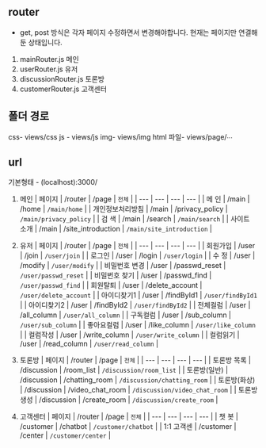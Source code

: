 ## router
- get, post 방식은 각자 페이지 수정하면서 변경해야합니다. 현재는 페이지만 연결해둔 상태입니다.
1. mainRouter.js        메인
2. userRouter.js        유저
3. discussionRouter.js  토론방
4. customerRouter.js    고객센터

## 폴더 경로
css- views/css
js - views/js
img- views/img
html 파일- views/page/∙∙∙

## url
기본형태 - (localhost):3000/

1. 메인
| 페이지 | /router | /page | `전체` |
| --- | --- | --- | --- |
| 메 인 | /main | /home | `/main/home` |
| 개인정보처리방침 | /main | /privacy_policy | `/main/privacy_policy` |
| 검 색 | /main | /search | `/main/search` |
| 사이트 소개 | /main | /site_introduction | `/main/site_introduction` |

2. 유저
| 페이지 | /router | /page | `전체` |
| --- | --- | --- | --- |
| 회원가입 | /user | /join | `/user/join` |
| 로그인 | /user | /login | `/user/login` |
| 수 정 | /user | /modify | `/user/modify` |
| 비밀번호 변경 | /user | /passwd_reset | `/user/passwd_reset` |
| 비밀번호 찾기 | /user | /passwd_find | `/user/passwd_find` |
| 회원탈퇴 | /user | /delete_account | `/user/delete_account` |
| 아이디찾기1 | /user | /findById1 | `/user/findById1` |
| 아이디찾기2 | /user | /findById2 | `/user/findById2` |
| 전체컬럼 | /user | /all_column | `/user/all_column` |
| 구독컬럼 | /user | /sub_column | `/user/sub_column` |
| 좋아요컬럼 | /user | /like_column | `/user/like_column` |
| 컬럼작성 | /user | /write_column | `/user/write_column` |
| 컬럼읽기 | /user | /read_column | `/user/read_column` |

3. 토론방
| 페이지 | /router | /page | `전체` |
| --- | --- | --- | --- |
| 토론방 목록 | /discussion | /room_list | `/discussion/room_list` |
| 토론방(일반) | /discussion | /chatting_room | `/discussion/chatting_room` |
| 토론방(화상) | /discussion | /video_chat_room | `/discussion/video_chat_room` |
| 토론방 생성 | /discussion | /create_room | `/discussion/create_room` |

4. 고객센터
| 페이지 | /router | /page | `전체` |
| --- | --- | --- | --- |
| 챗 봇 | /customer | /chatbot | `/customer/chatbot` |
| 1:1 고객센 | /customer | /center | `/customer/center` |
